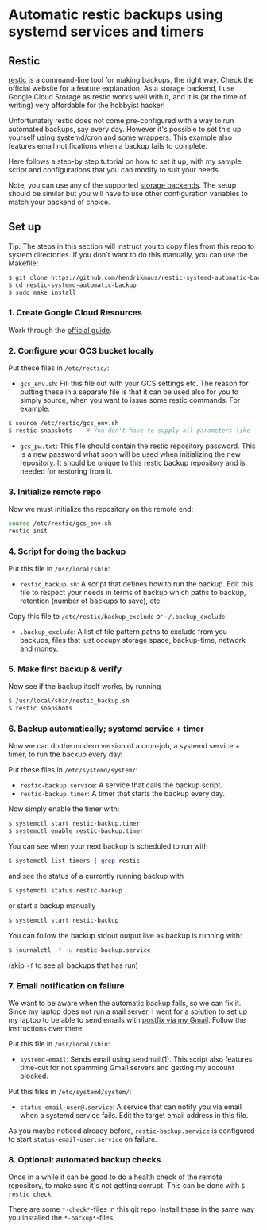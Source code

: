 # Automatic restic backups using systemd services and timers

## Restic

[restic](https://restic.net/) is a command-line tool for making backups, the right way. Check the official website for a feature explanation. As a storage backend, I use Google Cloud Storage as restic works well with it, and it is (at the time of writing) very affordable for the hobbyist hacker!

Unfortunately restic does not come pre-configured with a way to run automated backups, say every day. However it's possible to set this up yourself using systemd/cron and some wrappers. This example also features email notifications when a backup fails to complete.

Here follows a step-by step tutorial on how to set it up, with my sample script and configurations that you can modify to suit your needs.

Note, you can use any of the supported [storage backends](https://restic.readthedocs.io/en/latest/030_preparing_a_new_repo.html). The setup should be similar but you will have to use other configuration variables to match your backend of choice.

## Set up

Tip: The steps in this section will instruct you to copy files from this repo to system directories. If you don't want to do this manually, you can use the Makefile:

```bash
$ git clone https://github.com/hendrikmaus/restic-systemd-automatic-backup.git
$ cd restic-systemd-automatic-backup
$ sudo make install
````

### 1. Create Google Cloud Resources

Work through the [official guide](https://restic.readthedocs.io/en/latest/030_preparing_a_new_repo.html#google-cloud-storage).

### 2. Configure your GCS bucket locally

Put these files in `/etc/restic/`:

* `gcs_env.sh`: Fill this file out with your GCS settings etc. The reason for putting these in a separate file is that it can be used also for you to simply source, when you want to issue some restic commands. For example:

```bash
$ source /etc/restic/gcs_env.sh
$ restic snapshots    # You don't have to supply all parameters like --repo, as they are now in your environment!
````

* `gcs_pw.txt`: This file should contain the restic repository password. This is a new password what soon will be used when initializing the new repository. It should be unique to this restic backup repository and is needed for restoring from it.

### 3. Initialize remote repo

Now we must initialize the repository on the remote end:

```bash
source /etc/restic/gcs_env.sh
restic init
```

### 4. Script for doing the backup

Put this file in `/usr/local/sbin`:

* `restic_backup.sh`: A script that defines how to run the backup. Edit this file to respect your needs in terms of backup which paths to backup, retention (number of backups to save), etc.

Copy this file to `/etc/restic/backup_exclude` or `~/.backup_exclude`:

* `.backup_exclude`: A list of file pattern paths to exclude from you backups, files that just occupy storage space, backup-time, network and money.

### 5. Make first backup & verify

Now see if the backup itself works, by running

```bash
$ /usr/local/sbin/restic_backup.sh
$ restic snapshots
````

### 6. Backup automatically; systemd service + timer

Now we can do the modern version of a cron-job, a systemd service + timer, to run the backup every day!

Put these files in `/etc/systemd/system/`:

* `restic-backup.service`: A service that calls the backup script.
* `restic-backup.timer`: A timer that starts the backup every day.

Now simply enable the timer with:

```bash
$ systemctl start restic-backup.timer
$ systemctl enable restic-backup.timer
````

You can see when your next backup is scheduled to run with

```bash
$ systemctl list-timers | grep restic
```

and see the status of a currently running backup with

```bash
$ systemctl status restic-backup
```

or start a backup manually

```bash
$ systemctl start restic-backup
```

You can follow the backup stdout output live as backup is running with:

```bash
$ journalctl -f -u restic-backup.service
````

(skip `-f` to see all backups that has run)

### 7. Email notification on failure

We want to be aware when the automatic backup fails, so we can fix it. Since my laptop does not run a mail server, I went for a solution to set up my laptop to be able to send emails with [postfix via my Gmail](https://www.howtoforge.com/tutorial/configure-postfix-to-use-gmail-as-a-mail-relay/). Follow the instructions over there.

Put this file in `/usr/local/sbin`:
* `systemd-email`: Sends email using sendmail(1). This script also features time-out for not spamming Gmail servers and getting my account blocked.

Put this files in `/etc/systemd/system/`:
* `status-email-user@.service`: A service that can notify you via email when a systemd service fails. Edit the target email address in this file.

As you maybe noticed already before, `restic-backup.service` is configured to start `status-email-user.service` on failure.

### 8. Optional: automated backup checks

Once in a while it can be good to do a health check of the remote repository, to make sure it's not getting corrupt. This can be done with `$ restic check`.

There are some `*-check*`-files in this git repo. Install these in the same way you installed the `*-backup*`-files.
